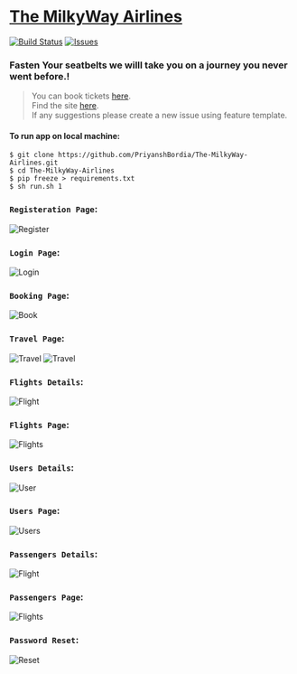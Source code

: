 # [The MilkyWay Airlines](https://github.com/PriyanshBordia/The-MilkyWay-Airlines)

[![Build Status](https://travis-ci.com/PriyanshBordia/The-MilkyWay-Airlines.svg?branch=main)](https://travis-ci.com/PriyanshBordia/The-MilkyWay-Airlines)
[![Issues](http://img.shields.io/github/issues/PriyanshBordia/The-MilkyWay-Airlines.svg)](https://github.com/PriyanshBordia/The-MilkyWay-Airlines/issues)

### Fasten Your seatbelts we willl take you on a journey you never went before.!


> You can book tickets [here](https://the-milky-way-airlines.herokuapp.com).<br>
> Find the site [here](https://the-milkway-airlines.business.site/?m=true).<br>
> If any suggestions please create a new issue using feature template.

#### To run app on local machine:
```
$ git clone https://github.com/PriyanshBordia/The-MilkyWay-Airlines.git
$ cd The-MilkyWay-Airlines
$ pip freeze > requirements.txt
$ sh run.sh 1
```

### `Registeration Page`:

![Register](/screenshots/register.png)

### `Login Page`:

![Login](/screenshots/login.png)

### `Booking Page`:

![Book](/screenshots/book.png)

### `Travel Page`:

![Travel](/screenshots/travel1.png)
![Travel](/screenshots/travel2.png)


### `Flights Details`:

![Flight](/screenshots/flight.png)

### `Flights Page`:

![Flights](/screenshots/flights.png)

### `Users Details`:

![User](/screenshots/user.png)

### `Users Page`:

![Users](/screenshots/users.png)

### `Passengers Details`:

![Flight](/screenshots/passenger.png)

### `Passengers Page`:

![Flights](/screenshots/passengers.png)

### `Password Reset`:

![Reset](/screenshots/reset.png)
